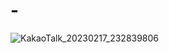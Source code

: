 # -
![KakaoTalk_20230217_232839806](https://github.com/suminSo/-/assets/145034054/b9565408-024c-45c4-82b1-23c2f8832876)
